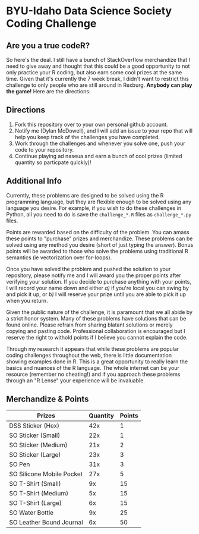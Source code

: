 # BYU-Idaho Data Science Society Coding Challenge

## Are you a true codeR?

So here's the deal. I still have a bunch of StackOverflow merchandize that I need to give away and thought that this could be a good opportunity to not only practice your R coding, but also earn some cool prizes at the same time. Given that it's currently the 7 week break, I didn't want to restrict this challenge to only people who are still around in Rexburg. __Anybody can play the game!__ Here are the directions:

## Directions

1. Fork this repository over to your own personal github account.
2. Notify me (Dylan McDowell), and I will add an issue to your repo that will help you keep track of the challenges you have completed.
3. Work through the challenges and whenever you solve one, push your code to your repository. 
4. Continue playing ad naseua and earn a bunch of cool prizes (limited quantity so particpate quickly)!

## Additional Info

Currently, these problems are designed to be solved using the R programming language, but they are flexible enough to be solved using any language you desire. For example, if you wish to do these challenges in Python, all you need to do is save the `challenge_*.R` files as `challenge_*.py` files. 

Points are rewarded based on the difficulty of the problem. You can amass these points to "purchase" prizes and merchandize. These problems can be solved using any method you desire (short of just typing the answer). Bonus points will be awarded to those who solve the problems using traditional R semantics (ie vectorization over for-loops).

Once you have solved the problem and pushed the solution to your repository, please notify me and I will award you the proper points after verifying your solution. If you decide to purchase anything with your points, I will record your name down and either *a)* if you're local you can swing by and pick it up, or *b)* I will reserve your prize until you are able to pick it up when you return. 

Given the public nature of the challenge, it is paramount that we all abide by a strict honor system. Many of these problems have solutions that can be found online. Please refrain from sharing blatant solutions or merely copying and pasting code. Professional collaboration is encouraged but I reserve the right to withold points if I believe you cannot explain the code. 

Through my research it appears that while these problems are popular coding challenges throughout the web, there is little documentation showing examples done in R. This is a great opportunity to really learn the basics and nuances of the R language. The whole internet can be your resource (remember no cheating!) and if you approach these problems through an "R Lense" your experience will be invaluable. 

## Merchandize & Points

| Prizes  | Quantity  |  Points  |
|---|---|---|
| DSS Sticker (Hex)  | 42x  |  1 |
| SO Sticker (Small)  |  22x | 1  |
| SO Sticker (Medium)  |  21x | 2  |
| SO Sticker (Large)  | 23x  | 3  |
| SO Pen |  31x | 3  |
| SO Silicone Mobile Pocket  | 27x  | 5 |
| SO T-Shirt (Small)  | 9x  | 15  |
| SO T-Shirt (Medium)  | 5x  | 15  |
| SO T-Shirt (Large)  | 6x  |  15 |
| SO Water Bottle   | 9x  | 25  |
| SO Leather Bound Journal  | 6x  | 50  |